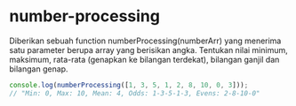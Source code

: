 # number-processing

Diberikan sebuah function numberProcessing(numberArr) yang menerima satu parameter berupa array yang berisikan angka. Tentukan nilai minimum, maksimum, rata-rata (genapkan ke bilangan terdekat), bilangan ganjil dan bilangan genap.

```js
console.log(numberProcessing([1, 3, 5, 1, 2, 8, 10, 0, 3]));
// "Min: 0, Max: 10, Mean: 4, Odds: 1-3-5-1-3, Evens: 2-8-10-0"
```
